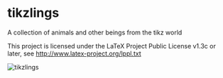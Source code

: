 # tikzlings
A collection of animals and other beings from the tikz world

This project is licensed under the LaTeX Project Public License v1.3c or later, see http://www.latex-project.org/lppl.txt

![tikzlings](https://github.com/samcarter8/tikzlings/blob/master/tikzlings.png)

